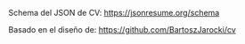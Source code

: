 Schema del JSON de CV:
https://jsonresume.org/schema

Basado en el diseño de:
https://github.com/BartoszJarocki/cv


